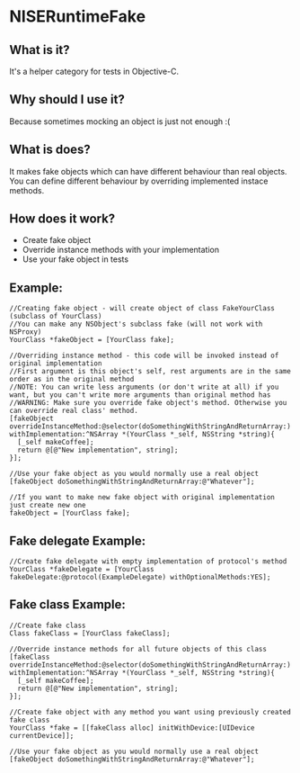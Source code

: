 NISERuntimeFake
=

What is it?
-
It's a helper category for tests in Objective-C.

Why should I use it?
-
Because sometimes mocking an object is just not enough :(

What is does?
-
It makes fake objects which can have different behaviour than real objects.  
You can define different behaviour by overriding implemented instace methods.

How does it work?
-
- Create fake object
- Override instance methods with your implementation
- Use your fake object in tests

Example:
-

    //Creating fake object - will create object of class FakeYourClass (subclass of YourClass)
    //You can make any NSObject's subclass fake (will not work with NSProxy)
    YourClass *fakeObject = [YourClass fake]; 
    
    //Overriding instance method - this code will be invoked instead of original implementation  
    //First argument is this object's self, rest arguments are in the same order as in the original method  
    //NOTE: You can write less arguments (or don't write at all) if you want, but you can't write more arguments than original method has   
    //WARNING: Make sure you override fake object's method. Otherwise you can override real class' method.
    [fakeObject overrideInstanceMethod:@selector(doSomethingWithStringAndReturnArray:) withImplementation:^NSArray *(YourClass *_self, NSString *string){
      [_self makeCoffee];
      return @[@"New implementation", string];
    }];
    
    //Use your fake object as you would normally use a real object
    [fakeObject doSomethingWithStringAndReturnArray:@"Whatever"];
    
    //If you want to make new fake object with original implementation just create new one 
    fakeObject = [YourClass fake];
    
Fake delegate Example:
-

    //Create fake delegate with empty implementation of protocol's method
    YourClass *fakeDelegate = [YourClass fakeDelegate:@protocol(ExampleDelegate) withOptionalMethods:YES];
    
Fake class Example:
-

    //Create fake class
    Class fakeClass = [YourClass fakeClass];
    
    //Override instance methods for all future objects of this class
    [fakeClass overrideInstanceMethod:@selector(doSomethingWithStringAndReturnArray:) withImplementation:^NSArray *(YourClass *_self, NSString *string){
      [_self makeCoffee];
      return @[@"New implementation", string];
    }];
    
    //Create fake object with any method you want using previously created fake class
    YourClass *fake = [[fakeClass alloc] initWithDevice:[UIDevice currentDevice]];
    
    //Use your fake object as you would normally use a real object
    [fakeObject doSomethingWithStringAndReturnArray:@"Whatever"];


